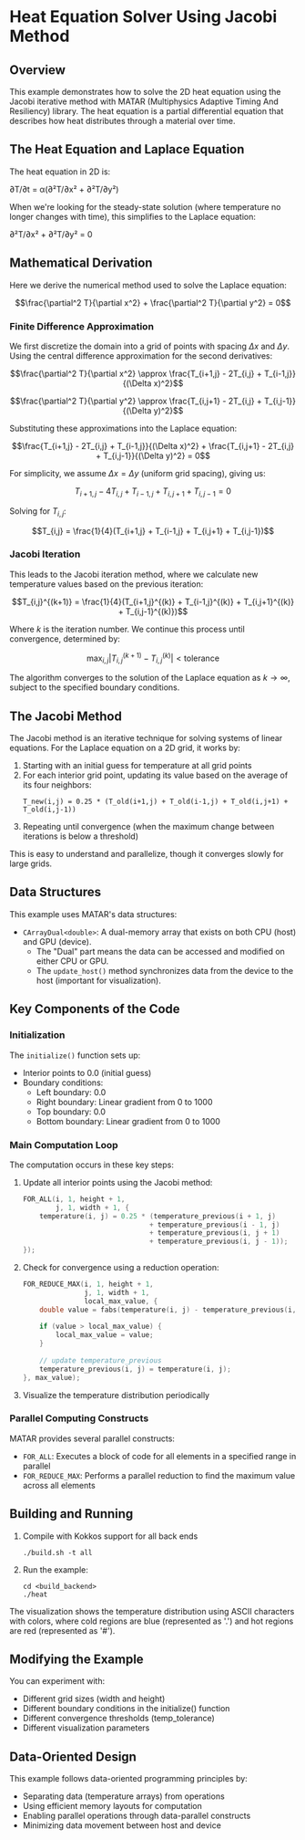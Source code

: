 # Heat Equation Solver Using Jacobi Method

## Overview

This example demonstrates how to solve the 2D heat equation using the Jacobi iterative method with MATAR (Multiphysics Adaptive Timing And Resiliency) library. The heat equation is a partial differential equation that describes how heat distributes through a material over time.

## The Heat Equation and Laplace Equation

The heat equation in 2D is:

∂T/∂t = α(∂²T/∂x² + ∂²T/∂y²)

When we're looking for the steady-state solution (where temperature no longer changes with time), this simplifies to the Laplace equation:

∂²T/∂x² + ∂²T/∂y² = 0

## Mathematical Derivation

Here we derive the numerical method used to solve the Laplace equation:

$$\frac{\partial^2 T}{\partial x^2} + \frac{\partial^2 T}{\partial y^2} = 0$$

### Finite Difference Approximation

We first discretize the domain into a grid of points with spacing $\Delta x$ and $\Delta y$. Using the central difference approximation for the second derivatives:

$$\frac{\partial^2 T}{\partial x^2} \approx \frac{T_{i+1,j} - 2T_{i,j} + T_{i-1,j}}{(\Delta x)^2}$$

$$\frac{\partial^2 T}{\partial y^2} \approx \frac{T_{i,j+1} - 2T_{i,j} + T_{i,j-1}}{(\Delta y)^2}$$

Substituting these approximations into the Laplace equation:

$$\frac{T_{i+1,j} - 2T_{i,j} + T_{i-1,j}}{(\Delta x)^2} + \frac{T_{i,j+1} - 2T_{i,j} + T_{i,j-1}}{(\Delta y)^2} = 0$$

For simplicity, we assume $\Delta x = \Delta y$ (uniform grid spacing), giving us:

$$T_{i+1,j} - 4T_{i,j} + T_{i-1,j} + T_{i,j+1} + T_{i,j-1} = 0$$

Solving for $T_{i,j}$:

$$T_{i,j} = \frac{1}{4}(T_{i+1,j} + T_{i-1,j} + T_{i,j+1} + T_{i,j-1})$$

### Jacobi Iteration

This leads to the Jacobi iteration method, where we calculate new temperature values based on the previous iteration:

$$T_{i,j}^{(k+1)} = \frac{1}{4}(T_{i+1,j}^{(k)} + T_{i-1,j}^{(k)} + T_{i,j+1}^{(k)} + T_{i,j-1}^{(k)})$$

Where $k$ is the iteration number. We continue this process until convergence, determined by:

$$\max_{i,j} |T_{i,j}^{(k+1)} - T_{i,j}^{(k)}| < \text{tolerance}$$

The algorithm converges to the solution of the Laplace equation as $k \rightarrow \infty$, subject to the specified boundary conditions.

## The Jacobi Method

The Jacobi method is an iterative technique for solving systems of linear equations. For the Laplace equation on a 2D grid, it works by:

1. Starting with an initial guess for temperature at all grid points
2. For each interior grid point, updating its value based on the average of its four neighbors:
   ```
   T_new(i,j) = 0.25 * (T_old(i+1,j) + T_old(i-1,j) + T_old(i,j+1) + T_old(i,j-1))
   ```
3. Repeating until convergence (when the maximum change between iterations is below a threshold)

This is easy to understand and parallelize, though it converges slowly for large grids.

## Data Structures

This example uses MATAR's data structures:

- `CArrayDual<double>`: A dual-memory array that exists on both CPU (host) and GPU (device). 
  - The "Dual" part means the data can be accessed and modified on either CPU or GPU.
  - The `update_host()` method synchronizes data from the device to the host (important for visualization).

## Key Components of the Code

### Initialization

The `initialize()` function sets up:
- Interior points to 0.0 (initial guess)
- Boundary conditions:
  - Left boundary: 0.0
  - Right boundary: Linear gradient from 0 to 1000
  - Top boundary: 0.0
  - Bottom boundary: Linear gradient from 0 to 1000

### Main Computation Loop

The computation occurs in these key steps:

1. Update all interior points using the Jacobi method:
   ```cpp
   FOR_ALL(i, 1, height + 1,
           j, 1, width + 1, {
       temperature(i, j) = 0.25 * (temperature_previous(i + 1, j)
                                  + temperature_previous(i - 1, j)
                                  + temperature_previous(i, j + 1)
                                  + temperature_previous(i, j - 1));
   });
   ```

2. Check for convergence using a reduction operation:
   ```cpp
   FOR_REDUCE_MAX(i, 1, height + 1,
                  j, 1, width + 1,
                  local_max_value, {
       double value = fabs(temperature(i, j) - temperature_previous(i, j));
       
       if (value > local_max_value) {
           local_max_value = value;
       }
       
       // update temperature_previous
       temperature_previous(i, j) = temperature(i, j);
   }, max_value);
   ```

3. Visualize the temperature distribution periodically

### Parallel Computing Constructs

MATAR provides several parallel constructs:

- `FOR_ALL`: Executes a block of code for all elements in a specified range in parallel
- `FOR_REDUCE_MAX`: Performs a parallel reduction to find the maximum value across all elements

## Building and Running

1. Compile with Kokkos support for all back ends
   ```
   ./build.sh -t all
   ```

2. Run the example:
   ```
   cd <build_backend>
   ./heat
   ```

The visualization shows the temperature distribution using ASCII characters with colors, where cold regions are blue (represented as '.') and hot regions are red (represented as '#').

## Modifying the Example

You can experiment with:
- Different grid sizes (width and height)
- Different boundary conditions in the initialize() function
- Different convergence thresholds (temp_tolerance)
- Different visualization parameters

## Data-Oriented Design

This example follows data-oriented programming principles by:
- Separating data (temperature arrays) from operations
- Using efficient memory layouts for computation
- Enabling parallel operations through data-parallel constructs
- Minimizing data movement between host and device
